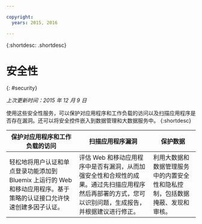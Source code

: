 ```yaml
---

copyright:
  years: 2015, 2016

---
```



{:shortdesc: .shortdesc} 


# 安全性
{: #security}

*上次更新时间：2015 年 12 月 9 日*

使用这些安全性服务，可以保护对应用程序和工作负载的访问以及扫描应用程序是否存在漏洞。还可以将安全控件嵌入到数据管理和大数据服务中。
{:shortdesc}


保护对应用程序和工作负载的访问 | 扫描应用程序漏洞 | 保护数据
---- | ---- | ----
轻松地将用户认证和单点登录功能添加到 Bluemix 上运行的 Web 和移动应用程序。基于策略的认证接口允许快速创建多因子认证。 | 评估 Web 和移动应用程序中是否有漏洞，从而加强安全性和合规性的成果。通过先扫描应用程序然后再部署的方式，您可以识别问题，生成报告，并根据建议进行修正。 | 利用大数据和数据管理服务中的内置安全性和隐私控制，包括数据掩蔽、发现和审核。
